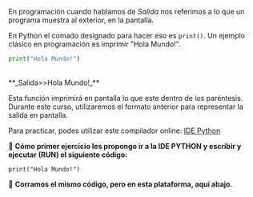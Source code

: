 En programación cuando hablamos de _Salida_ nos referimos a lo que un programa muestra al exterior, en la  pantalla.<br>

En Python el comado designado para hacer eso es `print()`. Un ejemplo clásico en programación es imprimir "Hola Mundo!".<br>

``` python
print("Hola Mundo!")
```
<br>
**_Salida>>Hola Mundo!_** <br>

Esta función imprimirá en pantalla lo que este dentro de los paréntesis. Durante este curso, utilizaremos el formato anterior para representar la salida en pantalla.<br>

Para practicar, podes utilizar este compilador online: [IDE Python](https://repl.it/repls/VagueKosherMachinecode)

:memo: **Cómo primer ejercicio les propongo ir a la IDE PYTHON y escribir y ejecutar (RUN) el siguiente código:**

`print("Hola Mundo!")`

:memo: **Corramos el mismo código, pero en esta plataforma, aquí abajo.**